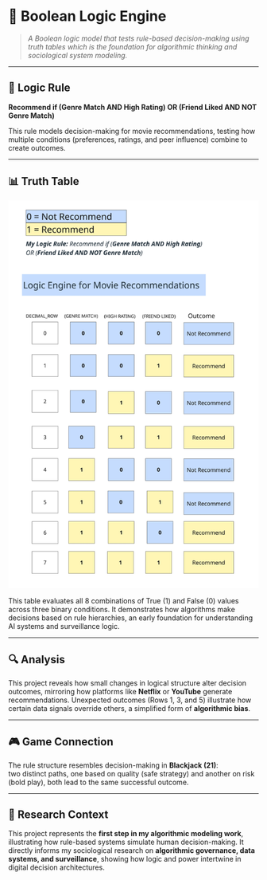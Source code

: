 # 🧮 Boolean Logic Engine

> *A Boolean logic model that tests rule-based decision-making using truth tables which is the foundation for algorithmic thinking and sociological system modeling.*

---

## 🧠 Logic Rule
**Recommend if (Genre Match AND High Rating) OR (Friend Liked AND NOT Genre Match)**  

This rule models decision-making for movie recommendations, testing how multiple conditions (preferences, ratings, and peer influence) combine to create outcomes.

---

## 📊 Truth Table
![Boolean Logic and Truth Tables](./Boolean_Logic_and_Truth_Tables.jpg)

This table evaluates all 8 combinations of True (1) and False (0) values across three binary conditions. It demonstrates how algorithms make decisions based on rule hierarchies, an early foundation for understanding AI systems and surveillance logic.

---

## 🔍 Analysis
This project reveals how small changes in logical structure alter decision outcomes, mirroring how platforms like **Netflix** or **YouTube** generate recommendations. Unexpected outcomes (Rows 1, 3, and 5) illustrate how certain data signals override others, a simplified form of **algorithmic bias**.

---

## 🎮 Game Connection
The rule structure resembles decision-making in **Blackjack (21)**:  
two distinct paths, one based on quality (safe strategy) and another on risk (bold play), both lead to the same successful outcome.

---

## 🧩 Research Context
This project represents the **first step in my algorithmic modeling work**, illustrating how rule-based systems simulate human decision-making. It directly informs my sociological research on **algorithmic governance, data systems, and surveillance**, showing how logic and power intertwine in digital decision architectures.
